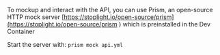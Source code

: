 To mockup and interact with the API, you can use Prism, an open-source HTTP mock server [https://stoplight.io/open-source/prism](https://stoplight.io/open-source/prism ) which is preinstalled in the Dev Container

Start the server with: 
`prism mock api.yml`